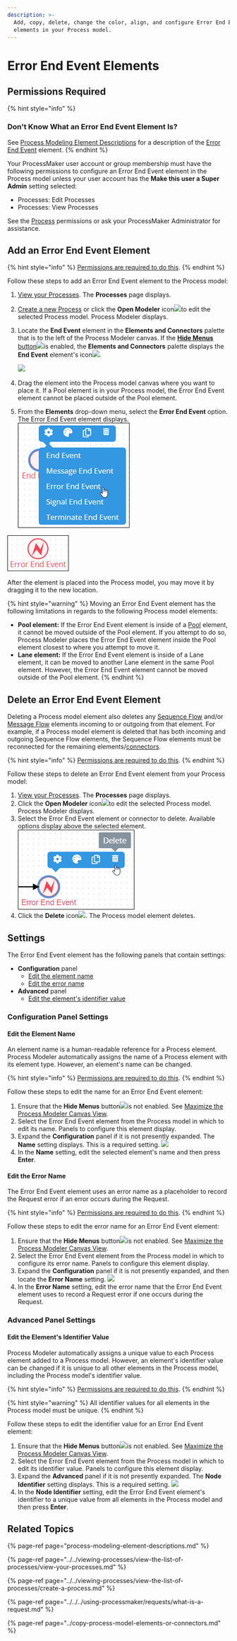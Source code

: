 ```yaml
---
description: >-
  Add, copy, delete, change the color, align, and configure Error End Event
  elements in your Process model.
---
```


# Error End Event Elements

## Permissions Required

{% hint style="info" %}
### Don't Know What an Error End Event Element Is?

See [Process Modeling Element Descriptions](process-modeling-element-descriptions.md) for a description of the [Error End Event](process-modeling-element-descriptions.md#error-end-event) element.
{% endhint %}

Your ProcessMaker user account or group membership must have the following permissions to configure an Error End Event element in the Process model unless your user account has the **Make this user a Super Admin** setting selected:

* Processes: Edit Processes
* Processes: View Processes

See the [Process](../../../processmaker-administration/permission-descriptions-for-users-and-groups.md#processes) permissions or ask your ProcessMaker Administrator for assistance.

## Add an Error End Event Element

{% hint style="info" %}
[Permissions are required to do this](add-and-configure-error-end-event-elements.md#permissions-required).
{% endhint %}

Follow these steps to add an Error End Event element to the Process model:

1. [View your Processes](../../viewing-processes/view-the-list-of-processes/view-your-processes.md#view-all-active-processes). The **Processes** page displays.
2. [Create a new Process](../../viewing-processes/view-the-list-of-processes/create-a-process.md) or click the **Open Modeler** icon![](../../../.gitbook/assets/open-modeler-edit-icon-processes-page-processes.png)to edit the selected Process model. Process Modeler displays.
3. Locate the **End Event** element in the **Elements and Connectors** palette that is to the left of the Process Modeler canvas. If the [**Hide Menus** button](../navigate-around-your-process-model.md#maximize-the-process-modeler-canvas-view)![](../../../.gitbook/assets/hide-menus-button-process-modeler-processes.png)is enabled, the **Elements and Connectors** palette displays the **End Event** element's icon![](../../../.gitbook/assets/end-event-icon-process-modeler-processes.png).

   ![](../../../.gitbook/assets/end-event-control-process-modeler-processes.png)

4. Drag the element into the Process model canvas where you want to place it. If a Pool element is in your Process model, the Error End Event element cannot be placed outside of the Pool element.
5. From the **Elements** drop-down menu, select the **Error End Event** option. The Error End Event element displays. ![](../../../.gitbook/assets/error-end-event-selection-process-modeler-designer.png) 

![Error End Event element](../../../.gitbook/assets/error-end-event-element-process-modeler-designer.png)

After the element is placed into the Process model, you may move it by dragging it to the new location.

{% hint style="warning" %}
Moving an Error End Event element has the following limitations in regards to the following Process model elements:

* **Pool element:** If the Error End Event element is inside of a [Pool](process-modeling-element-descriptions.md#pool) element, it cannot be moved outside of the Pool element. If you attempt to do so, Process Modeler places the Error End Event element inside the Pool element closest to where you attempt to move it.
* **Lane element:** If the Error End Event element is inside of a Lane element, it can be moved to another Lane element in the same Pool element. However, the Error End Event element cannot be moved outside of the Pool element.
{% endhint %}

## Delete an Error End Event Element

Deleting a Process model element also deletes any [Sequence Flow](process-modeling-element-descriptions.md#sequence-flow) and/or [Message Flow](process-modeling-element-descriptions.md#message-flow) elements incoming to or outgoing from that element. For example, if a Process model element is deleted that has both incoming and outgoing Sequence Flow elements, the Sequence Flow elements must be reconnected for the remaining elements/[connectors](../model-processes-using-connectors/what-is-a-connector.md).

{% hint style="info" %}
[Permissions are required to do this](add-and-configure-error-end-event-elements.md#permissions-required).
{% endhint %}

Follow these steps to delete an Error End Event element from your Process model:

1. ​[View your Processes](https://processmaker.gitbook.io/processmaker-4-community/-LPblkrcFWowWJ6HZdhC/~/drafts/-LRhVZm0ddxDcGGdN5ZN/primary/designing-processes/viewing-processes/view-the-list-of-processes/view-your-processes#view-all-processes). The **Processes** page displays.
2. Click the **Open Modeler** icon![](../../../.gitbook/assets/open-modeler-edit-icon-processes-page-processes.png)to edit the selected Process model. Process Modeler displays.
3. Select the Error End Event element or connector to delete. Available options display above the selected element. ![](../../../.gitbook/assets/delete-error-end-event-element-process-modeler-designer.png) 
4. Click the **Delete** icon![](../../../.gitbook/assets/remove-icon.png). The Process model element deletes.

## Settings

The Error End Event element has the following panels that contain settings:

* **Configuration** panel
  * [Edit the element name](add-and-configure-error-end-event-elements.md#edit-the-element-name)
  * [Edit the error name](add-and-configure-error-end-event-elements.md#edit-the-error-name)
* **Advanced** panel
  * [Edit the element's identifier value](add-and-configure-error-end-event-elements.md#edit-the-elements-identifier-value)

### Configuration Panel Settings

#### Edit the Element Name

An element name is a human-readable reference for a Process element. Process Modeler automatically assigns the name of a Process element with its element type. However, an element's name can be changed.

{% hint style="info" %}
[Permissions are required to do this](add-and-configure-error-end-event-elements.md#permissions-required).
{% endhint %}

Follow these steps to edit the name for an Error End Event element:

1. Ensure that the **Hide Menus** button![](../../../.gitbook/assets/hide-menus-button-process-modeler-processes.png)is not enabled. See [Maximize the Process Modeler Canvas View](../navigate-around-your-process-model.md#maximize-the-process-modeler-canvas-view).
2. Select the Error End Event element from the Process model in which to edit its name. Panels to configure this element display.
3. Expand the **Configuration** panel if it is not presently expanded. The **Name** setting displays. This is a required setting. ![](../../../.gitbook/assets/error-end-event-configuration-name-process-modeler-processes.png) 
4. In the **Name** setting, edit the selected element's name and then press **Enter**.

#### Edit the Error Name

The Error End Event element uses an error name as a placeholder to record the Request error if an error occurs during the Request.

{% hint style="info" %}
[Permissions are required to do this](add-and-configure-error-end-event-elements.md#permissions-required).
{% endhint %}

Follow these steps to edit the error name for an Error End Event element:

1. Ensure that the **Hide Menus** button![](../../../.gitbook/assets/hide-menus-button-process-modeler-processes.png)is not enabled. See [Maximize the Process Modeler Canvas View](../navigate-around-your-process-model.md#maximize-the-process-modeler-canvas-view).
2. Select the Error End Event element from the Process model in which to configure its error name. Panels to configure this element display.
3. Expand the **Configuration** panel if it is not presently expanded, and then locate the **Error Name** setting. ![](../../../.gitbook/assets/message-end-event-configuration-message-name-process-modeler-processes.png) 
4. In the **Error Name** setting, edit the error name that the Error End Event element uses to record a Request error if one occurs during the Request.

### Advanced Panel Settings

#### Edit the Element's Identifier Value

Process Modeler automatically assigns a unique value to each Process element added to a Process model. However, an element's identifier value can be changed if it is unique to all other elements in the Process model, including the Process model's identifier value.

{% hint style="info" %}
[Permissions are required to do this](add-and-configure-error-end-event-elements.md#permissions-required).
{% endhint %}

{% hint style="warning" %}
All identifier values for all elements in the Process model must be unique.
{% endhint %}

Follow these steps to edit the identifier value for an Error End Event element:

1. Ensure that the **Hide Menus** button![](../../../.gitbook/assets/hide-menus-button-process-modeler-processes.png)is not enabled. See [Maximize the Process Modeler Canvas View](../navigate-around-your-process-model.md#maximize-the-process-modeler-canvas-view).
2. Select the Error End Event element from the Process model in which to edit its identifier value. Panels to configure this element display.
3. Expand the **Advanced** panel if it is not presently expanded. The **Node Identifier** setting displays. This is a required setting. ![](../../../.gitbook/assets/error-end-event-configuration-identifier-process-modeler-processes.png) 
4. In the **Node Identifier** setting, edit the Error End Event element's identifier to a unique value from all elements in the Process model and then press **Enter**.

## Related Topics

{% page-ref page="process-modeling-element-descriptions.md" %}

{% page-ref page="../../viewing-processes/view-the-list-of-processes/view-your-processes.md" %}

{% page-ref page="../../viewing-processes/view-the-list-of-processes/create-a-process.md" %}

{% page-ref page="../../../using-processmaker/requests/what-is-a-request.md" %}

{% page-ref page="../copy-process-model-elements-or-connectors.md" %}

